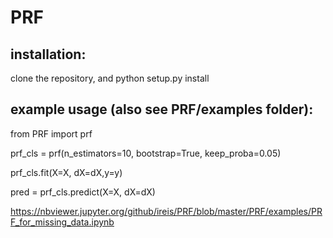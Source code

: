 # PRF

## installation:

clone the repository, and python setup.py install

## example usage (also see PRF/examples folder):  
from PRF import prf

prf_cls = prf(n_estimators=10,  bootstrap=True, keep_proba=0.05)

prf_cls.fit(X=X, dX=dX,y=y)

pred = prf_cls.predict(X=X, dX=dX)

https://nbviewer.jupyter.org/github/ireis/PRF/blob/master/PRF/examples/PRF_for_missing_data.ipynb
